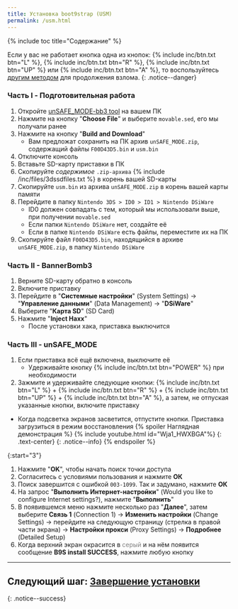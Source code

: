 ```yaml
---
title: Установка boot9strap (USM)
permalink: /usm.html
---
```


{% include toc title="Содержание" %}

Если у вас не работает кнопка одна из кнопок: {% include inc/btn.txt btn="L" %}, {% include inc/btn.txt btn="R" %}, {% include inc/btn.txt btn="UP" %} или {% include inc/btn.txt btn="A" %}, то воспользуйтесь [другим методом](fredtool) для продолжения взлома.
{: .notice--danger}

### Часть I - Подготовительная работа

1. Откройте [unSAFE_MODE-bb3 tool](https://3ds.nhnarwhal.com/3dstools/unsafemode.php) на вашем ПК
1. Нажмите на кнопку "**Choose File**" и выберите `movable.sed`, его мы получали ранее
1. Нажмите на кнопку "**Build and Download**"
    * Вам предложат сохранить на ПК архив `unSAFE_MODE.zip`, содержащий файлы `F00D43D5.bin` и `usm.bin`
1. Отключите консоль
1. Вставьте SD-карту приставки в ПК 
1. Скопируйте _содержимое_ `.zip-архива` {% include /inc/files/3dssdfiles.txt %} в корень вашей SD-карты
1. Скопируйте `usm.bin` из архива `unSAFE_MODE.zip` в корень вашей карты памяти
1. Перейдите в папку `Nintendo 3DS > ID0 > ID1 > Nintendo DSiWare`
    * ID0 должен совпадать с тем, который мы использовали выше, при получении `movable.sed`
    * Если папки `Nintendo DSiWare` нет, создайте её
    * Если в папке `Nintendo DSiWare` есть файлы, переместите их на ПК 
1. Скопируйте файл `F00D43D5.bin`, находящийся в архиве `unSAFE_MODE.zip`, в папку `Nintendo DSiWare`

### Часть II - BannerBomb3

1. Верните SD-карту обратно в консоль
1. Включите приставку 
1. Перейдите в "**Системные настройки**" (System Settings) -> "**Управление данными**" (Data Management) -> "**DSiWare**"
1. Выберите "**Карта SD**" (SD Card)
1. Нажмите "**Inject Haxx**"
    * После установки хака, приставка выключится 

### Часть III - unSAFE_MODE

1. Если приставка всё ещё включена, выключите её 
    * Удерживайте кнопку {% include inc/btn.txt btn="POWER" %} при необходимости 
1. Зажмите и удерживайте следующие кнопки: {% include inc/btn.txt btn="L" %} + {% include inc/btn.txt btn="R" %} + {% include inc/btn.txt btn="UP" %} + {% include inc/btn.txt btn="A" %}, а затем, не отпуская указанные кнопки, включите приставку
  + Когда подсветка экранов засветится, отпустите кнопки. Приставка загрузиться в режим восстановления
{% spoiler Наглядная демонстрация %}
{% include youtube.html id="Wja1_HWXBGA"%}
{: .text-center}
{: .notice--info}
{% endspoiler %}

{:start="3"}
1. Нажмите "**OK**", чтобы начать поиск точки доступа 
1. Согласитесь с условиями пользования и нажмите **ОК**
1. Поиск завершится с ошибкой `003-1099`. Так и задумано, нажмите **ОК**
1. На запрос "**Выполнить Интернет-настройки**" (Would you like to configure Internet settings?), нажмите "**Выполнить**"
1. В появившемся меню нажмите несколько раз "**Далее**", затем выберите **Связь 1** (Connection 1) -> **Изменить настройки** (Change Settings) -> перейдите на следующую страницу (стрелка в правой части экрана) -> **Настройки прокси** (Proxy Settings) -> **Подробнее** (Detailed Setup)
1. Когда верхний экран окрасится в <span style="color: grey">серый</span> и на нём появится сообщение **B9S install SUCCESS**, нажмите любую кнопку

___

## **Следующий шаг:** [Завершение установки](finalizing-setup)
{: .notice--success}

<script>
	localStorage.setItem('usm', 1);
</script>